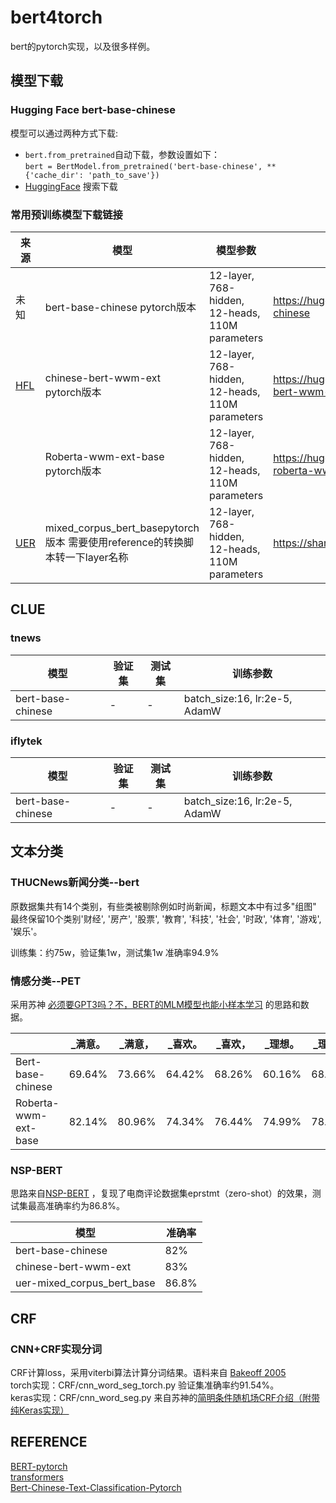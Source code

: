 # bert4torch
bert的pytorch实现，以及很多样例。

## 模型下载
### Hugging Face bert-base-chinese
模型可以通过两种方式下载:  
- `bert.from_pretrained`自动下载，参数设置如下：  
`bert = BertModel.from_pretrained('bert-base-chinese', **{'cache_dir': 'path_to_save'})`  
- [HuggingFace](https://huggingface.co/) 搜索下载

### 常用预训练模型下载链接
| 来源 | 模型 | 模型参数 |下载地址 | 
| ---- | ---- | ---- | ---- |
|未知|bert-base-chinese pytorch版本 | 12-layer, 768-hidden, 12-heads, 110M parameters | https://huggingface.co/bert-base-chinese  |
|[HFL](https://github.com/ymcui/Chinese-BERT-wwm)| chinese-bert-wwm-ext pytorch版本 | 12-layer, 768-hidden, 12-heads, 110M parameters |https://huggingface.co/hfl/chinese-bert-wwm-ext/tree/main
|                                               |Roberta-wwm-ext-base pytorch版本 | 12-layer, 768-hidden, 12-heads, 110M parameters | https://huggingface.co/hfl/chinese-roberta-wwm-ext/tree/main |
|[UER](https://github.com/dbiir/UER-py) | mixed_corpus_bert_basepytorch版本 需要使用reference的转换脚本转一下layer名称 | 12-layer, 768-hidden, 12-heads, 110M parameters | https://share.weiyun.com/5QOzPqq |

## CLUE
### tnews
| 模型 | 验证集 | 测试集 | 训练参数 |
|---- | ---- | ---- | ---- |
bert-base-chinese | - | - | batch_size:16, lr:2e-5, AdamW | 

### iflytek
| 模型 | 验证集 | 测试集 | 训练参数 |
|---- | ---- | ---- | ---- |
bert-base-chinese | - | - | batch_size:16, lr:2e-5, AdamW | 


## 文本分类
### THUCNews新闻分类--bert

原数据集共有14个类别，有些类被剔除例如时尚新闻，标题文本中有过多"组图"  
最终保留10个类别'财经', '房产', '股票', '教育', '科技', '社会', '时政', '体育', '游戏', '娱乐'。  

训练集：约75w，验证集1w，测试集1w 准确率94.9%

### 情感分类--PET
采用苏神 [必须要GPT3吗？不，BERT的MLM模型也能小样本学习](https://spaces.ac.cn/archives/7764/comment-page-1#comments) 的思路和数据。  

|     | _满意。 | _满意，| _喜欢。| _喜欢，| _理想。| _理想，|
|-----| ----- | ----- | ----- | ----- | ----- | ----- | 
|Bert-base-chinese| 69.64% | 73.66% |64.42% | 68.26% | 60.16% | 68.81% |
|Roberta-wwm-ext-base| 82.14% | 80.96% |74.34% | 76.44% | 74.99% | 78.98% |

### NSP-BERT
思路来自[NSP-BERT](https://github.com/sunyilgdx/NSP-BERT/) ，复现了电商评论数据集eprstmt（zero-shot）的效果，测试集最高准确率约为86.8%。  

| 模型 | 准确率 | 
| ----| ---- |
| bert-base-chinese | 82% |
| chinese-bert-wwm-ext | 83% |
| uer-mixed_corpus_bert_base | 86.8% |


## CRF
### CNN+CRF实现分词
CRF计算loss，采用viterbi算法计算分词结果。语料来自 [Bakeoff 2005](http://sighan.cs.uchicago.edu/bakeoff2005/) \
torch实现：CRF/cnn_word_seg_torch.py 验证集准确率约91.54%。\
keras实现：CRF/cnn_word_seg.py 来自苏神的[简明条件随机场CRF介绍（附带纯Keras实现）](https://spaces.ac.cn/archives/5542)


## REFERENCE

[BERT-pytorch](https://github.com/codertimo/BERT-pytorch)  
[transformers](https://github.com/huggingface/transformers)  
[Bert-Chinese-Text-Classification-Pytorch](https://github.com/649453932/Bert-Chinese-Text-Classification-Pytorch)
